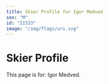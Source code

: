 ```yaml
---
title: Skier Profile for Igor Medved
sex: "M"
id: "21533"
image: "/img/flags/urs.svg" 
---
```


# Skier Profile

This page is for: Igor Medved.
    